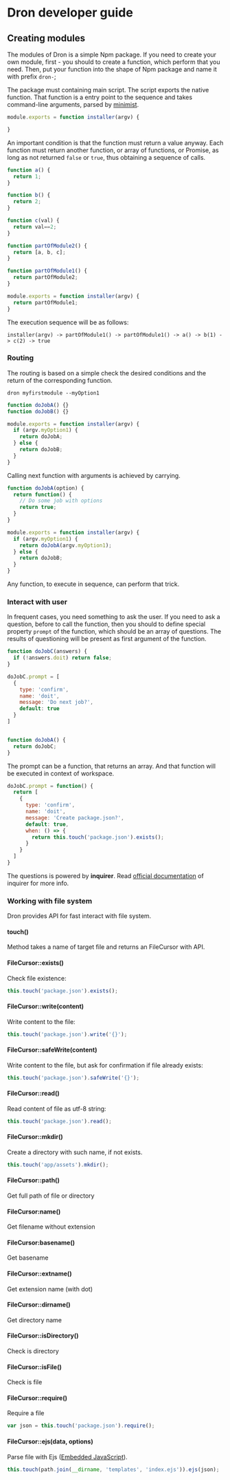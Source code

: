 Dron developer guide
==

## Creating modules

The modules of Dron is a simple Npm package. If you need to create your own module, first - you should to create a function, which perform that you need. Then, put your function into the shape of Npm package and name it with prefix `dron-`;

The package must containing main script. The script exports the native function. That function is a entry point to the sequence and takes command-line arguments, parsed by [minimist](https://www.npmjs.com/package/minimist).

```js
module.exports = function installer(argv) {

}
```

An important condition is that the function must return a value anyway. Each function must return another function, or array of functions, or Promise, as long as not returned `false` or `true`, thus obtaining a sequence of calls.

```js
function a() {
  return 1;
}

function b() {
  return 2;
}

function c(val) {
  return val==2;
}

function partOfModule2() {
  return [a, b, c];
}

function partOfModule1() {
  return partOfModule2;
}

module.exports = function installer(argv) {
  return partOfModule1;
}
```

The execution sequence will be as follows:

```
installer(argv) -> partOfModule1() -> partOfModule1() -> a() -> b(1) -> c(2) -> true
```

### Routing

The routing is based on a simple check the desired conditions and the return of the corresponding function.

```terminal
dron myfirstmodule --myOption1
```

```js
function doJobA() {}
function doJobB() {}

module.exports = function installer(argv) {
  if (argv.myOption1) {
    return doJobA;
  } else {
    return doJobB;
  }
}
```

Calling next function with arguments is achieved by carrying.

```js
function doJobA(option) {
  return function() {
    // Do some job with options
    return true;
  }
}

module.exports = function installer(argv) {
  if (argv.myOption1) {
    return doJobA(argv.myOption1);
  } else {
    return doJobB;
  }
}
```

Any function, to execute in sequence, can perform that trick.

### Interact with user

In frequent cases, you need something to ask the user. If you need to ask a question, before to call the function, then you should to define special property `prompt` of the function, which should be an array of questions. The results of questioning will  be present as first argument of the function.

```js
function doJobC(answers) {
  if (!answers.doit) return false;
}

doJobC.prompt = [
  {
    type: 'confirm',
    name: 'doit',
    message: 'Do next job?',
    default: true
  }
]


function doJobA() {
  return doJobC;
}
```

The prompt can be a function, that returns an array. And that function will be executed in context of workspace.
```js
doJobC.prompt = function() {
  return [
    {
      type: 'confirm',
      name: 'doit',
      message: 'Create package.json?',
      default: true,
      when: () => {
        return this.touch('package.json').exists();
      }
    }
  ]
}
```

The questions is powered by __inquirer__. Read [official documentation](https://www.npmjs.com/package/inquirer) of inquirer for more info.

### Working with file system

Dron provides API for fast interact with file system.

#### touch()

Method takes a name of target file and returns an FileCursor with API.

#### FileCursor::exists()

Check file existence:

```js
this.touch('package.json').exists();
```

#### FileCursor::write(content)

Write content to the file:

```js
this.touch('package.json').write('{}');
```

#### FileCursor::safeWrite(content)

Write content to the file, but ask for confirmation if file already exists:

```js
this.touch('package.json').safeWrite('{}');
```
#### FileCursor::read()

Read content of file as utf-8 string:

```js
this.touch('package.json').read();
```

#### FileCursor::mkdir()

Create a directory with such name, if not exists.

```js
this.touch('app/assets').mkdir();
```

#### FileCursor::path()

Get full path of file or directory

#### FileCursor:name()

Get filename without extension

#### FileCursor:basename()

Get basename

#### FileCursor::extname()

Get extension name (with dot)

#### FileCursor::dirname()

Get directory name

#### FileCursor::isDirectory()

Check is directory

#### FileCursor::isFile()

Check is file

#### FileCursor::require()

Require a file

```js
var json = this.touch('package.json').require();
```

#### FileCursor::ejs(data, options)

Parse file with Ejs ([Embedded JavaScript](http://www.embeddedjs.com/)).

```js
this.touch(path.join(__dirname, 'templates', 'index.ejs')).ejs(json);
```
